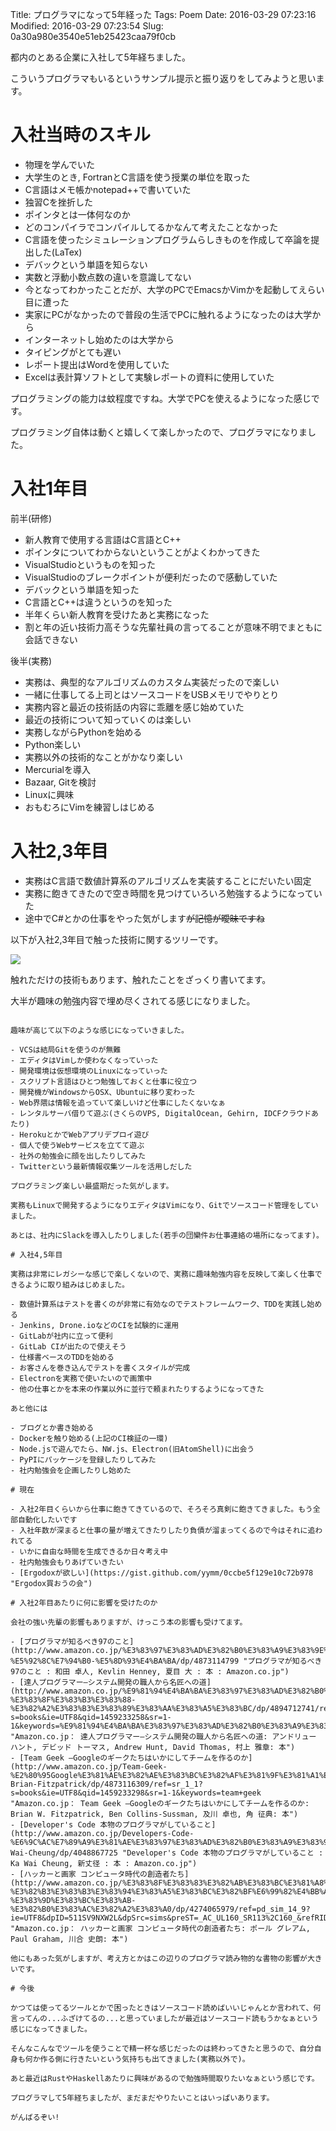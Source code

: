 Title: プログラマになって5年経った
Tags: Poem
Date: 2016-03-29 07:23:16
Modified: 2016-03-29 07:23:54
Slug: 0a30a980e3540e51eb25423caa79f0cb

都内のとある企業に入社して5年経ちました。

こういうプログラマもいるというサンプル提示と振り返りをしてみようと思います。

# 入社当時のスキル

- 物理を学んでいた
- 大学生のとき, FortranとC言語を使う授業の単位を取った
- C言語はメモ帳かnotepad++で書いていた
- 独習Cを挫折した
- ポインタとは一体何なのか
- どのコンパイラでコンパイルしてるかなんて考えたことなかった
- C言語を使ったシミュレーションプログラムらしきものを作成して卒論を提出した(LaTex)
- デバックという単語を知らない
- 実数と浮動小数点数の違いを意識してない
- 今となってわかったことだが、大学のPCでEmacsかVimかを起動してえらい目に遭った
- 実家にPCがなかったので普段の生活でPCに触れるようになったのは大学から
- インターネットし始めたのは大学から
- タイピングがとても遅い
- レポート提出はWordを使用していた
- Excelは表計算ソフトとして実験レポートの資料に使用していた

プログラミングの能力は蚊程度ですね。大学でPCを使えるようになった感じです。

プログラミング自体は動くと嬉しくて楽しかったので、プログラマになりました。

# 入社1年目

前半(研修)

- 新人教育で使用する言語はC言語とC++
- ポインタについてわからないということがよくわかってきた
- VisualStudioというものを知った
- VisualStudioのブレークポイントが便利だったので感動していた
- デバックという単語を知った
- C言語とC++は違うというのを知った
- 半年くらい新人教育を受けたあと実務になった
- 割と年の近い技術力高そうな先輩社員の言ってることが意味不明でまともに会話できない

後半(実務)

- 実務は、典型的なアルゴリズムのカスタム実装だったので楽しい
- 一緒に仕事してる上司とはソースコードをUSBメモリでやりとり
- 実務内容と最近の技術話の内容に乖離を感じ始めていた
- 最近の技術について知っていくのは楽しい
- 実務しながらPythonを始める
- Python楽しい
- 実務以外の技術的なことがかなり楽しい
- Mercurialを導入
- Bazaar, Gitを検討
- Linuxに興味
- おもむろにVimを練習しはじめる

# 入社2,3年目

- 実務はC言語で数値計算系のアルゴリズムを実装することにだいたい固定
- 実務に飽きてきたので空き時間を見つけていろいろ勉強するようになっていた
- 途中でC#とかの仕事をやった気がします~~が記憶が曖昧ですね~~

以下が入社2,3年目で触った技術に関するツリーです。

![](https://i.gyazo.com/1f8e473bab1f9bbf20553a4f392015ac.png)

触れただけの技術もあります、触れたことをざっくり書いてます。

大半が趣味の勉強内容で埋め尽くされてる感じになりました。

~~~Javaは全くできません。~~~

趣味が高じて以下のような感じになっていきました。

- VCSは結局Gitを使うのが無難
- エディタはVimしか使わなくなっていった
- 開発環境は仮想環境のLinuxになっていった
- スクリプト言語はひとつ勉強しておくと仕事に役立つ
- 開発機がWindowsからOSX、Ubuntuに移り変わった
- Web界隈は情報を追っていて楽しいけど仕事にしたくないなぁ
- レンタルサーバ借りて遊ぶ(さくらのVPS, DigitalOcean, Gehirn, IDCFクラウドあたり)
- HerokuとかでWebアプリデプロイ遊び
- 個人で使うWebサービスを立てて遊ぶ
- 社外の勉強会に顔を出したりしてみた
- Twitterという最新情報収集ツールを活用しだした

プログラミング楽しい最盛期だった気がします。

実務もLinuxで開発するようになりエディタはVimになり、Gitでソースコード管理をしていました。

あとは、社内にSlackを導入したりしました(若手の団欒件お仕事連絡の場所になってます)。

# 入社4,5年目

実務は非常にレガシーな感じで楽しくないので、実務に趣味勉強内容を反映して楽しく仕事できるように取り組みはじめました。

- 数値計算系はテストを書くのが非常に有効なのでテストフレームワーク、TDDを実践し始める
- Jenkins, Drone.ioなどのCIを試験的に運用
- GitLabが社内に立って便利
- GitLab CIが出たので使えそう
- 仕様書ベースのTDDを始める
- お客さんを巻き込んでテストを書くスタイルが完成
- Electronを実務で使いたいので画策中
- 他の仕事とかを本来の作業以外に並行で頼まれたりするようになってきた

あと他には

- ブログとか書き始める
- Dockerを触り始める(上記のCI検証の一環)
- Node.jsで遊んでたら、NW.js、Electron(旧AtomShell)に出会う
- PyPIにパッケージを登録したりしてみた
- 社内勉強会を企画したりし始めた

# 現在

- 入社2年目くらいから仕事に飽きてきているので、そろそろ真剣に飽きてきました。もう全部自動化したいです
- 入社年数が深まると仕事の量が増えてきたりしたり負債が溜まってくるので今はそれに追われてる
- いかに自由な時間を生成できるか日々考え中
- 社内勉強会もりあげていきたい
- [Ergodoxが欲しい](https://gist.github.com/yymm/0ccbe5f129e10c72b978 "Ergodox買おうの会")

# 入社2年目あたりに何に影響を受けたのか

会社の強い先輩の影響もありますが、けっこう本の影響も受けてます。

- [プログラマが知るべき97のこと](http://www.amazon.co.jp/%E3%83%97%E3%83%AD%E3%82%B0%E3%83%A9%E3%83%9E%E3%81%8C%E7%9F%A5%E3%82%8B%E3%81%B9%E3%81%8D97%E3%81%AE%E3%81%93%E3%81%A8-%E5%92%8C%E7%94%B0-%E5%8D%93%E4%BA%BA/dp/4873114799 "プログラマが知るべき97のこと : 和田 卓人, Kevlin Henney, 夏目 大 : 本 : Amazon.co.jp")
- [達人プログラマー―システム開発の職人から名匠への道](http://www.amazon.co.jp/%E9%81%94%E4%BA%BA%E3%83%97%E3%83%AD%E3%82%B0%E3%83%A9%E3%83%9E%E3%83%BC%E2%80%95%E3%82%B7%E3%82%B9%E3%83%86%E3%83%A0%E9%96%8B%E7%99%BA%E3%81%AE%E8%81%B7%E4%BA%BA%E3%81%8B%E3%82%89%E5%90%8D%E5%8C%A0%E3%81%B8%E3%81%AE%E9%81%93-%E3%83%8F%E3%83%B3%E3%83%88-%E3%82%A2%E3%83%B3%E3%83%89%E3%83%AA%E3%83%A5%E3%83%BC/dp/4894712741/ref=sr_1_1?s=books&ie=UTF8&qid=1459233258&sr=1-1&keywords=%E9%81%94%E4%BA%BA%E3%83%97%E3%83%AD%E3%82%B0%E3%83%A9%E3%83%9E%E3%83%BC "Amazon.co.jp： 達人プログラマー―システム開発の職人から名匠への道: アンドリュー ハント, デビッド トーマス, Andrew Hunt, David Thomas, 村上 雅章: 本")
- [Team Geek ―Googleのギークたちはいかにしてチームを作るのか](http://www.amazon.co.jp/Team-Geek-%E2%80%95Google%E3%81%AE%E3%82%AE%E3%83%BC%E3%82%AF%E3%81%9F%E3%81%A1%E3%81%AF%E3%81%84%E3%81%8B%E3%81%AB%E3%81%97%E3%81%A6%E3%83%81%E3%83%BC%E3%83%A0%E3%82%92%E4%BD%9C%E3%82%8B%E3%81%AE%E3%81%8B-Brian-Fitzpatrick/dp/4873116309/ref=sr_1_1?s=books&ie=UTF8&qid=1459233298&sr=1-1&keywords=team+geek "Amazon.co.jp： Team Geek ―Googleのギークたちはいかにしてチームを作るのか: Brian W. Fitzpatrick, Ben Collins-Sussman, 及川 卓也, 角 征典: 本")
- [Developer's Code 本物のプログラマがしていること](http://www.amazon.co.jp/Developers-Code-%E6%9C%AC%E7%89%A9%E3%81%AE%E3%83%97%E3%83%AD%E3%82%B0%E3%83%A9%E3%83%9E%E3%81%8C%E3%81%97%E3%81%A6%E3%81%84%E3%82%8B%E3%81%93%E3%81%A8-Wai-Cheung/dp/4048867725 "Developer's Code 本物のプログラマがしていること : Ka Wai Cheung, 新丈径 : 本 : Amazon.co.jp")
- [ハッカーと画家 コンピュータ時代の創造者たち](http://www.amazon.co.jp/%E3%83%8F%E3%83%83%E3%82%AB%E3%83%BC%E3%81%A8%E7%94%BB%E5%AE%B6-%E3%82%B3%E3%83%B3%E3%83%94%E3%83%A5%E3%83%BC%E3%82%BF%E6%99%82%E4%BB%A3%E3%81%AE%E5%89%B5%E9%80%A0%E8%80%85%E3%81%9F%E3%81%A1-%E3%83%9D%E3%83%BC%E3%83%AB-%E3%82%B0%E3%83%AC%E3%82%A2%E3%83%A0/dp/4274065979/ref=pd_sim_14_9?ie=UTF8&dpID=511SV9NXW2L&dpSrc=sims&preST=_AC_UL160_SR113%2C160_&refRID=0C2RQTJHWRSV8J1A23ED "Amazon.co.jp： ハッカーと画家 コンピュータ時代の創造者たち: ポール グレアム, Paul Graham, 川合 史朗: 本")

他にもあった気がしますが、考え方とかはこの辺りのプログラマ読み物的な書物の影響が大きいです。

# 今後

かつては使ってるツールとかで困ったときはソースコード読めばいいじゃんとか言われて、何言ってんの...ふざけてるの...と思っていましたが最近はソースコード読もうかなぁという感じになってきました。

そんなこんなでツールを使うことで精一杯な感じだったのは終わってきたと思うので、自分自身も何か作る側に行きたいという気持ちも出てきました(実務以外で)。

あと最近はRustやHaskellあたりに興味があるので勉強時間取りたいなぁという感じです。

プログラマして5年経ちましたが、まだまだやりたいことはいっぱいあります。

がんばるぞい!